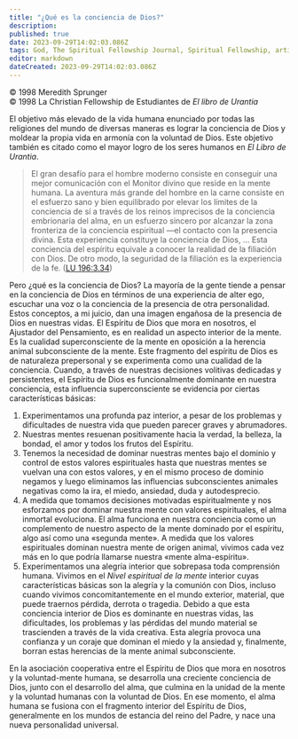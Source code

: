 ```yaml
---
title: "¿Qué es la conciencia de Dios?"
description: 
published: true
date: 2023-09-29T14:02:03.086Z
tags: God, The Spiritual Fellowship Journal, Spiritual Fellowship, article
editor: markdown
dateCreated: 2023-09-29T14:02:03.086Z
---
```


<p class="v-card v-sheet theme--light grey lighten-3 px-2">© 1998 Meredith Sprunger<br>© 1998 La Christian Fellowship de Estudiantes de <i>El libro de Urantia</i></p>


El objetivo más elevado de la vida humana enunciado por todas las religiones del mundo de diversas maneras es lograr la conciencia de Dios y moldear la propia vida en armonía con la voluntad de Dios. Este objetivo también es citado como el mayor logro de los seres humanos en _El Libro de Urantia_.

> El gran desafío para el hombre moderno consiste en conseguir una mejor comunicación con el Monitor divino que reside en la mente humana. La aventura más grande del hombre en la carne consiste en el esfuerzo sano y bien equilibrado por elevar los límites de la conciencia de sí a través de los reinos imprecisos de la conciencia embrionaria del alma, en un esfuerzo sincero por alcanzar la zona fronteriza de la conciencia espiritual —el contacto con la presencia divina. Esta experiencia constituye la conciencia de Dios, ... Esta conciencia del espíritu equivale a conocer la realidad de la filiación con Dios. De otro modo, la seguridad de la filiación es la experiencia de la fe. ([LU 196:3.34](/es/The_Urantia_Book/196#p3_34))

Pero ¿qué es la conciencia de Dios? La mayoría de la gente tiende a pensar en la conciencia de Dios en términos de una experiencia de alter ego, escuchar una voz o la conciencia de la presencia de otra personalidad. Estos conceptos, a mi juicio, dan una imagen engañosa de la presencia de Dios en nuestras vidas. El Espíritu de Dios que mora en nosotros, el Ajustador del Pensamiento, es en realidad un aspecto interior de la mente. Es la cualidad superconsciente de la mente en oposición a la herencia animal subconsciente de la mente. Este fragmento del espíritu de Dios es de naturaleza prepersonal y se experimenta como una cualidad de la conciencia. Cuando, a través de nuestras decisiones volitivas dedicadas y persistentes, el Espíritu de Dios es funcionalmente dominante en nuestra conciencia, esta influencia superconsciente se evidencia por ciertas características básicas:

1. Experimentamos una profunda paz interior, a pesar de los problemas y dificultades de nuestra vida que pueden parecer graves y abrumadores.
2. Nuestras mentes resuenan positivamente hacia la verdad, la belleza, la bondad, el amor y todos los frutos del Espíritu.
3. Tenemos la necesidad de dominar nuestras mentes bajo el dominio y control de estos valores espirituales hasta que nuestras mentes se vuelvan una con estos valores, y en el mismo proceso de dominio negamos y luego eliminamos las influencias subconscientes animales negativas como la ira, el miedo, ansiedad, duda y autodesprecio.
4. A medida que tomamos decisiones motivadas espiritualmente y nos esforzamos por dominar nuestra mente con valores espirituales, el alma inmortal evoluciona. El alma funciona en nuestra conciencia como un complemento de nuestro aspecto de la mente dominado por el espíritu, algo así como una «segunda mente». A medida que los valores espirituales dominan nuestra mente de origen animal, vivimos cada vez más en lo que podría llamarse nuestra «mente alma-espíritu».
5. Experimentamos una alegría interior que sobrepasa toda comprensión humana. Vivimos en el _Nivel espiritual de la mente_ interior cuyas características básicas son la alegría y la comunión con Dios, incluso cuando vivimos concomitantemente en el mundo exterior, material, que puede traernos pérdida, derrota o tragedia. Debido a que esta conciencia interior de Dios es dominante en nuestras vidas, las dificultades, los problemas y las pérdidas del mundo material se trascienden a través de la vida creativa. Esta alegría provoca una confianza y un coraje que dominan el miedo y la ansiedad y, finalmente, borran estas herencias de la mente animal subconsciente.

En la asociación cooperativa entre el Espíritu de Dios que mora en nosotros y la voluntad-mente humana, se desarrolla una creciente conciencia de Dios, junto con el desarrollo del alma, que culmina en la unidad de la mente y la voluntad humanas con la voluntad de Dios. En ese momento, el alma humana se fusiona con el fragmento interior del Espíritu de Dios, generalmente en los mundos de estancia del reino del Padre, y nace una nueva personalidad universal.


